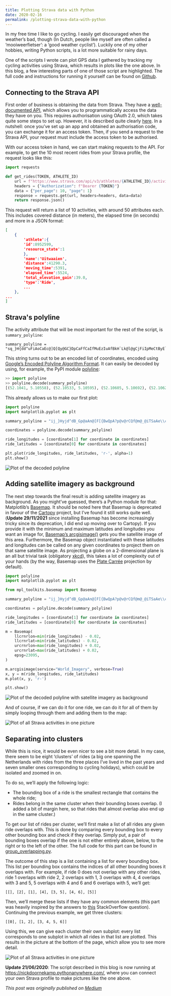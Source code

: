 ```yaml
---
title: Plotting Strava data with Python
date: 2020-02-16
permalink: /plotting-strava-data-with-python
---
```


In my free time I like to go cycling. I easily get discouraged when the weather’s bad, though (In Dutch, people like myself are often called a ‘mooiweerfietser’: a ‘good weather cyclist’). Luckily one of my other hobbies, writing Python scripts, is a lot more suitable for rainy days.

One of the scripts I wrote can plot GPS data I gathered by tracking my cycling activities using Strava, which results in plots like the one above. In this blog, a few interesting parts of one of those script are highlighted. The full code and instructions for running it yourself can be found on [Github](https://github.com/ndoornekamp/strava-plotter).

## Connecting to the Strava API

First order of business is obtaining the data from Strava. They have a [well-documented API](https://developers.strava.com/docs/reference/), which allows you to programmatically access the data they have on you. This requires authorisation using OAuth 2.0, which takes quite some steps to set up. However, it is described quite clearly [here](https://developers.strava.com/docs/getting-started/#oauth). In a nutshell: once you’ve set up an app and obtained an authorisation code, you can exchange it for an access token. Then, if you send a request to the Strava API, your request must include the access token to be authorised.

With our access token in hand, we can start making requests to the API. For example, to get the 10 most recent rides from your Strava profile, the request looks like this:

```python
import requests

def get_rides(TOKEN, ATHLETE_ID)
    url = f"https://www.strava.com/api/v3/athletes/{ATHLETHE_ID}/activities"
    headers = {"Authorization": f"Bearer {TOKEN}"}
    data = {"per_page": 10, "page": 1}
    response = requests.get(url, headers=headers, data=data)
    return response.json()

```

This request will return a list of 10 activities, with around 50 attributes each. This includes covered distance (in meters), the elapsed time (in seconds) and more in a JSON format:

```json
[
    {
        'athlete':{
        'id':8952599,
        'resource_state':1
        },
        'name':'Uitwaaien',
        'distance':41290.3,
        'moving_time':5391,
        'elapsed_time':5524,
        'total_elevation_gain':39.0,
        'type':'Ride',
        ...
    },
...
]
```

## Strava's polyline

The activity attribute that will be most important for the rest of the script, is `summary_polyline`:

```
summary_polyline = "sq_}H{dd^uFiAoCaEc@]Q[Qy@GC}DpCaFfCaIfMuEzIuAfBkH`Lk@l@gCjFiIpMeCtByE`D{@`AqAzDg@zE]~FFnBy@tI_@dJg@~Gc@`LEbCN`GE`DWfC_@vAaGjN}ApCkHzI{F...
```

This string turns out to be an encoded list of coordinates, encoded using [Google’s Encoded Polyline Algorithm Format](https://developers.google.com/maps/documentation/utilities/polylinealgorithm). It can easily be decoded by using, for example, the PyPI module [polyline](https://pypi.org/project/polyline/):


```python
>> import polyline
>> polyline.decode(summary_polyline)
[(52.1041, 5.10558), (52.10533, 5.10595), (52.10605, 5.10692), (52.10623, 5.10707), (52.10632, 5.10721), (52.10641, 5.1075), (52.10645, 5.10752), (52.1074, 5.10679), (52.10853, 5.10611), ... ]

```

This already allows us to make our first plot:

```python
import polyline
import matplotlib.pyplot as plt

summary_polyline = "ij_}Hyjd^dB_Gp@aAn@[F[{BwQpA?p@v@rCQf@m@_@iTSaAe\\cEWVKt@yANs@jCkAfB_JhIdEpP|ApD|BfDl@`DcEvCwEbCcHtKiGnLmKnOcClF{HxLoBrBgG~DmAnBy@pCYxBi@xIHlBu@xH{@tPu@fRLpIS~Eo@lC_HtOuJ|LwOrH{FrH}BdEoChBeBt@{HpBwBpBqA|Ba@K{DeGkKnQc@WkEwGsG~Aj@rBjBjWOhA}AtEc@`Ge\\rZyCbH{@|@Ij@r@hA|BxURf@E`@qJzQy_@fz@uGtG{Cy@}GxAyCrCqAfC{AfHmC|SQtEdAxHpBvGv@`EDbFm@pDo@r@sAl@qGc@}ALgJzIkGhNcDzOkBvHsCpD{EvCaGfBqWtC_FpB_F`FeOdV_HtEsJL{JeCqFaC}D}DkH{FyRiD_B}@cC`@{CyAeC`@}RrK_ErAcDnBuFJmBk@sA{@kAoBgD}Iw@_DK}DnAcBUsCTcIIsDkAkGu@eAiCiGyOoSoE{DqImDqE|@aG{AaH}CwDaD_DmFkCgMgB_GeEyFkV_LgE_AaI{BuARoDrBy@z@_BfDSBqCkLoBwFmBsBmDoAgCIkCxB}CtAsI?iFq@{B^cAYsAoBIcDcBkO}A{BuKcd@{Sq`AmAkH_@aFKuN^gFxAyHtPyj@fBcE|E}OzWk}@~CiHXgE`BoIv@wGj]_jE`AgBtAd@j_@j^bRdNn@|Ab@lFp@rAvJ|GxBr@^l@\\ANm@M_FJgu@l@mI`AsHfEeU`BsEjFcKxKoM|FwE~CcB`Cl@|DfH|CjGrInS`EzLnEjSrNb~@hHjc@jBnRzFv~@fCjf@jAn\\N|Ge@r}@L|Fj@t@tAXxPhBdeAkG`Du@M{DmHog@u@gDDiA`^cSdWmP|[e\\fDaE|HaGxB{D|FeO?e@_@u@sZue@YcBxOyl@nFiVtGqVnTir@r@gBd@e@VuCxCkJIgEfGyiAdAwZe@w@kQ{LYy@zDyWvDoRd@_A~zAfq@|q@l_@l@FnBaBfBe@fVvL`AxAt@tB^kEnBKlBf@~AhAr@`Av@zBtEeBfAyElAg@hGnA`B|@jBnBp@`AXbAAzDr@fCC`D`@lG\\NXfC`C`Fl@rBtGnc@Et@cA`Bn@`CyApDxBzD~@lCvCvBtEj]xBpKGp@aFnJ?b@~GpXdBdE~BnD|AxHxC~Dr@ItEdAzB_@"

coordinates = polyline.decode(summary_polyline)

ride_longitudes = [coordinate[1] for coordinate in coordinates]
ride_latitudes = [coordinate[0] for coordinate in coordinates]

plt.plot(ride_longitudes, ride_latitudes, 'r-', alpha=1)
plt.show()
```

![Plot of the decoded polyline](/img/plotting-strava-data-with-python/decoded-polyline.png "Decoded polyline")

## Adding satellite imagery as background

The next step towards the final result is adding satellite imagery as background. As you might’ve guessed, there’s a Python module for that: Matplotlib’s [Basemap](https://matplotlib.org/basemap/). It should be noted here that Basemap is deprecated in favour of the [Cartopy](http://scitools.org.uk/cartopy/) project, but I’ve found it still works quite well. (**Update 29/11/2021** since installing Basemap has become increasingly tricky since its deprecation, I did end up moving over to Cartopy). If you provide it with the minimum and maximum latitudes and longitudes you want an image for, [Basemap’s arcgisimage()](https://matplotlib.org/basemap/api/basemap_api.html#mpl_toolkits.basemap.Basemap.arcgisimage) gets you the satellite image of this area. Furthermore, the Basemap object instantiated with these latitudes and longitudes can be called on any given coordinates to project them on that same satellite image. As projecting a globe on a 2-dimensional plane is an all but trivial task (obligatory [xkcd](https://xkcd.com/977/)), this takes a lot of complexity out of your hands (by the way, Basemap uses the [Plate Carrée](https://en.wikipedia.org/wiki/Equirectangular_projection) projection by default).

```python
import polyline
import matplotlib.pyplot as plt

from mpl_toolkits.basemap import Basemap

summary_polyline = "ij_}Hyjd^dB_Gp@aAn@[F[{BwQpA?p@v@rCQf@m@_@iTSaAe\\cEWVKt@yANs@jCkAfB_JhIdEpP|ApD|BfDl@`DcEvCwEbCcHtKiGnLmKnOcClF{HxLoBrBgG~DmAnBy@pCYxBi@xIHlBu@xH{@tPu@fRLpIS~Eo@lC_HtOuJ|LwOrH{FrH}BdEoChBeBt@{HpBwBpBqA|Ba@K{DeGkKnQc@WkEwGsG~Aj@rBjBjWOhA}AtEc@`Ge\\rZyCbH{@|@Ij@r@hA|BxURf@E`@qJzQy_@fz@uGtG{Cy@}GxAyCrCqAfC{AfHmC|SQtEdAxHpBvGv@`EDbFm@pDo@r@sAl@qGc@}ALgJzIkGhNcDzOkBvHsCpD{EvCaGfBqWtC_FpB_F`FeOdV_HtEsJL{JeCqFaC}D}DkH{FyRiD_B}@cC`@{CyAeC`@}RrK_ErAcDnBuFJmBk@sA{@kAoBgD}Iw@_DK}DnAcBUsCTcIIsDkAkGu@eAiCiGyOoSoE{DqImDqE|@aG{AaH}CwDaD_DmFkCgMgB_GeEyFkV_LgE_AaI{BuARoDrBy@z@_BfDSBqCkLoBwFmBsBmDoAgCIkCxB}CtAsI?iFq@{B^cAYsAoBIcDcBkO}A{BuKcd@{Sq`AmAkH_@aFKuN^gFxAyHtPyj@fBcE|E}OzWk}@~CiHXgE`BoIv@wGj]_jE`AgBtAd@j_@j^bRdNn@|Ab@lFp@rAvJ|GxBr@^l@\\ANm@M_FJgu@l@mI`AsHfEeU`BsEjFcKxKoM|FwE~CcB`Cl@|DfH|CjGrInS`EzLnEjSrNb~@hHjc@jBnRzFv~@fCjf@jAn\\N|Ge@r}@L|Fj@t@tAXxPhBdeAkG`Du@M{DmHog@u@gDDiA`^cSdWmP|[e\\fDaE|HaGxB{D|FeO?e@_@u@sZue@YcBxOyl@nFiVtGqVnTir@r@gBd@e@VuCxCkJIgEfGyiAdAwZe@w@kQ{LYy@zDyWvDoRd@_A~zAfq@|q@l_@l@FnBaBfBe@fVvL`AxAt@tB^kEnBKlBf@~AhAr@`Av@zBtEeBfAyElAg@hGnA`B|@jBnBp@`AXbAAzDr@fCC`D`@lG\\NXfC`C`Fl@rBtGnc@Et@cA`Bn@`CyApDxBzD~@lCvCvBtEj]xBpKGp@aFnJ?b@~GpXdBdE~BnD|AxHxC~Dr@ItEdAzB_@"

coordinates = polyline.decode(summary_polyline)

ride_longitudes = [coordinate[1] for coordinate in coordinates]
ride_latitudes = [coordinate[0] for coordinate in coordinates]

m = Basemap(
    llcrnrlon=min(ride_longitudes) - 0.02,
    llcrnrlat=min(ride_latitudes) - 0.02,
    urcrnrlon=max(ride_longitudes) + 0.02,
    urcrnrlat=max(ride_latitudes) + 0.02,
    epsg=23095,
)

m.arcgisimage(service="World_Imagery", verbose=True)
x, y = m(ride_longitudes, ride_latitudes)
m.plot(x, y, 'r-')

plt.show()
```

![Plot of the decoded polyline with satellite imagery as background](/img/plotting-strava-data-with-python/decoded-polyline-with-bg.png "Decoded polyline with background image")

And of course, if we can do it for one ride, we can do it for all of them by simply looping through them and adding them to the map:

![Plot of all Strava activities in one picture](/img/plotting-strava-data-with-python/all-rides.png "All rides together in one plot")

## Separating into clusters

While this is nice, it would be even nicer to see a bit more detail. In my case, there seem to be eight ‘clusters’ of rides (a big one spanning the Netherlands with rides from the three places I’ve lived in the past years and seven smaller ones corresponding to cycling holidays), which could be isolated and zoomed in on.

To do so, we’ll apply the following logic:

- The bounding box of a ride is the smallest rectangle that contains the whole ride;
- Rides belong in the same cluster when their bounding boxes overlap. (I added a bit of margin here, so that rides that almost overlap also end up in the same cluster.)

To get our list of rides per cluster, we’ll first make a list of all rides any given ride overlaps with. This is done by comparing every bounding box to every other bounding box and check if they overlap. Simply put, a pair of bounding boxes overlap if the one is not either entirely above, below, to the right or to the left of the other. The full code for this part can be found in [group_overlapping.py](https://github.com/ndoornekamp/strava-plotter/blob/master/group_overlapping.py).

The outcome of this step is a list containing a list for every bounding box. This list per bounding box contains the indices of all other bounding boxes it overlaps with. For example, if ride 0 does not overlap with any other rides, ride 1 overlaps with ride 2, 2 overlaps with 1, 3 overlaps with 4, 4 overlaps with 3 and 5, 5 overlaps with 4 and 6 and 6 overlaps with 5, we’ll get:

```
[[], [2], [1], [4], [3, 5], [4, 6], [5]]
```

Then, we’ll merge these lists if they have any common elements (this part was heavily inspired by the answers to [this](https://stackoverflow.com/questions/4842613/merge-lists-that-share-common-elements) StackOverflow question). Continuing the previous example, we get three clusters:

```
[[0], [1, 2], [3, 4, 5, 6]]
```

Using this, we can give each cluster their own subplot: every list corresponds to one subplot in which all rides in that list are plotted. This results in the picture at the bottom of the page, which allow you to see more detail.

![Plot of all Strava activities in one picture](/img/plotting-strava-data-with-python/ride-clusters.png "Separate plots per cluster")

**Update 21/06/2020**: The script described in this blog is now running at https://nickdoornekamp.pythonanywhere.com/, where you can connect your own Strava profile to make pictures like the one above.

_This post was originally published on [Medium](https://medium.com/@nddoornekamp/plotting-strava-data-with-python-7aaf0cf0a9c3)_